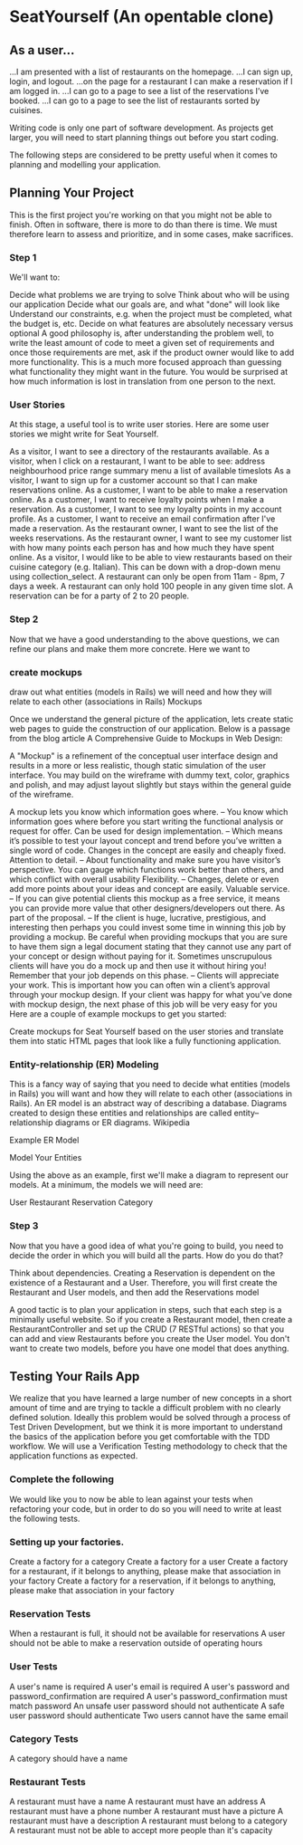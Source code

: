 # SeatYourself (An opentable clone)

## As a user...

...I am presented with a list of restaurants on the homepage.
...I can sign up, login, and logout.
...on the page for a restaurant I can make a reservation if I am logged in.
...I can go to a page to see a list of the reservations I’ve booked.
...I can go to a page to see the list of restaurants sorted by cuisines.


Writing code is only one part of software development. As projects get larger, you will need to start planning things out before you start coding.

The following steps are considered to be pretty useful when it comes to planning and modelling your application.

## Planning Your Project

This is the first project you're working on that you might not be able to finish. Often in software, there is more to do than there is time. We must therefore learn to assess and prioritize, and in some cases, make sacrifices.

### Step 1

We'll want to:

Decide what problems we are trying to solve
Think about who will be using our application
Decide what our goals are, and what "done" will look like
Understand our constraints, e.g. when the project must be completed, what the budget is, etc.
Decide on what features are absolutely necessary versus optional
A good philosophy is, after understanding the problem well, to write the least amount of code to meet a given set of requirements and once those requirements are met, ask if the product owner would like to add more functionality. This is a much more focused approach than guessing what functionality they might want in the future. You would be surprised at how much information is lost in translation from one person to the next.

### User Stories

At this stage, a useful tool is to write user stories. Here are some user stories we might write for Seat Yourself.

As a visitor, I want to see a directory of the restaurants available.
As a visitor, when I click on a restaurant, I want to be able to see:
address
neighbourhood
price range
summary
menu
a list of available timeslots
As a visitor, I want to sign up for a customer account so that I can make reservations online.
As a customer, I want to be able to make a reservation online.
As a customer, I want to receive loyalty points when I make a reservation.
As a customer, I want to see my loyalty points in my account profile.
As a customer, I want to receive an email confirmation after I've made a reservation.
As the restaurant owner, I want to see the list of the weeks reservations.
As the restaurant owner, I want to see my customer list with how many points each person has and how much they have spent online.
As a visitor, I would like to be able to view restaurants based on their cuisine category (e.g. Italian). This can be down with a drop-down menu using collection_select.
A restaurant can only be open from 11am - 8pm, 7 days a week.
A restaurant can only hold 100 people in any given time slot.
A reservation can be for a party of 2 to 20 people.

### Step 2

Now that we have a good understanding to the above questions, we can refine our plans and make them more concrete. Here we want to

### create mockups
draw out what entities (models in Rails) we will need and how they will relate to each other (associations in Rails)
Mockups

Once we understand the general picture of the application, lets create static web pages to guide the construction of our application. Below is a passage from the blog article A Comprehensive Guide to Mockups in Web Design:

A "Mockup" is a refinement of the conceptual user interface design and results in a more or less realistic, though static simulation of the user interface. You may build on the wireframe with dummy text, color, graphics and polish, and may adjust layout slightly but stays within the general guide of the wireframe.

A mockup lets you know which information goes where. – You know which information goes where before you start writing the functional analysis or request for offer.
Can be used for design implementation. – Which means it’s possible to test your layout concept and trend before you’ve written a single word of code. Changes in the concept are easily and cheaply fixed.
Attention to detail. – About functionality and make sure you have visitor’s perspective. You can gauge which functions work better than others, and which conflict with overall usability
Flexibility. – Changes, delete or even add more points about your ideas and concept are easily.
Valuable service. – If you can give potential clients this mockup as a free service, it means you can provide more value that other designers/developers out there.
As part of the proposal. – If the client is huge, lucrative, prestigious, and interesting then perhaps you could invest some time in winning this job by providing a mockup. Be careful when providing mockups that you are sure to have them sign a legal document stating that they cannot use any part of your concept or design without paying for it. Sometimes unscrupulous clients will have you do a mock up and then use it without hiring you!
Remember that your job depends on this phase. – Clients will appreciate your work. This is important how you can often win a client’s approval through your mockup design. If your client was happy for what you’ve done with mockup design, the next phase of this job will be very easy for you
Here are a couple of example mockups to get you started:

Create mockups for Seat Yourself based on the user stories and translate them into static HTML pages that look like a fully functioning application.

### Entity-relationship (ER) Modeling

This is a fancy way of saying that you need to decide what entities (models in Rails) you will want and how they will relate to each other (associations in Rails). An ER model is an abstract way of describing a database. Diagrams created to design these entities and relationships are called entity–relationship diagrams or ER diagrams. Wikipedia

Example ER Model

Model Your Entities

Using the above as an example, first we'll make a diagram to represent our models. At a minimum, the models we will need are:

User
Restaurant
Reservation
Category


### Step 3

Now that you have a good idea of what you're going to build, you need to decide the order in which you will build all the parts. How do you do that?

Think about dependencies. Creating a Reservation is dependent on the existence of a Restaurant and a User. Therefore, you will first create the Restaurant and User models, and then add the Reservations model

A good tactic is to plan your application in steps, such that each step is a minimally useful website. So if you create a Restaurant model, then create a RestaurantController and set up the CRUD (7 RESTful actions) so that you can add and view Restaurants before you create the User model. You don't want to create two models, before you have one model that does anything.


## Testing Your Rails App

We realize that you have learned a large number of new concepts in a short amount of time and are trying to tackle a difficult problem with no clearly defined solution. Ideally this problem would be solved through a process of Test Driven Development, but we think it is more important to understand the basics of the application before you get comfortable with the TDD workflow. We will use a Verification Testing methodology to check that the application functions as expected.

### Complete the following

We would like you to now be able to lean against your tests when refactoring your code, but in order to do so you will need to write at least the following tests.

### Setting up your factories.

Create a factory for a category
Create a factory for a user
Create a factory for a restaurant, if it belongs to anything, please make that association in your factory
Create a factory for a reservation, if it belongs to anything, please make that association in your factory

### Reservation Tests

When a restaurant is full, it should not be available for reservations
A user should not be able to make a reservation outside of operating hours

### User Tests

A user's name is required
A user's email is required
A user's password and password_confirmation are required
A user's password_confirmation must match password
An unsafe user password should not authenticate
A safe user password should authenticate
Two users cannot have the same email

### Category Tests

A category should have a name

### Restaurant Tests

A restaurant must have a name
A restaurant must have an address
A restaurant must have a phone number
A restaurant must have a picture
A restaurant must have a description
A restaurant must belong to a category
A restaurant must not be able to accept more people than it's capacity

